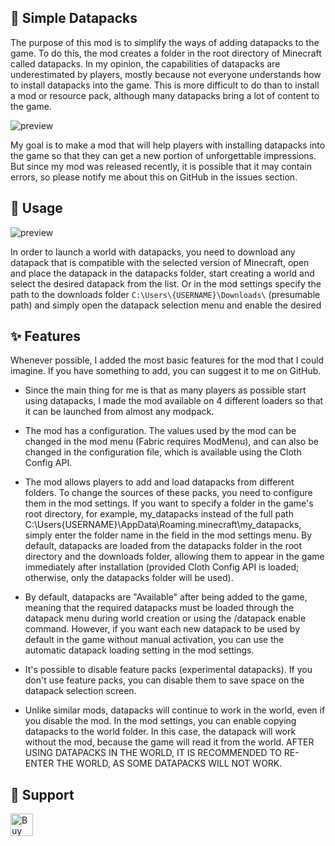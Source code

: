 ## 📂 Simple Datapacks

The purpose of this mod is to simplify the ways of adding datapacks to the game. To do this, the mod creates a folder in the root directory of Minecraft called datapacks. In my opinion, the capabilities of datapacks are underestimated by players, mostly because not everyone understands how to install datapacks into the game. This is more difficult to do than to install a mod or resource pack, although many datapacks bring a lot of content to the game.

![preview](https://cdn.modrinth.com/data/cached_images/aac4947bab69e5d28ce8e91126425c668ad098b3_0.webp)

My goal is to make a mod that will help players with installing datapacks into the game so that they can get a new portion of unforgettable impressions. But since my mod was released recently, it is possible that it may contain errors, so please notify me about this on GitHub in the issues section.

## 💼 Usage
![preview](https://cdn.modrinth.com/data/cached_images/0e2b1c3d030fd38a78d12ccfec36c91503e2e9e4_0.webp)

In order to launch a world with datapacks, you need to download any datapack that is compatible with the selected version of Minecraft, open and place the datapack in the datapacks folder, start creating a world and select the desired datapack from the list. Or in the mod settings specify the path to the downloads folder ```C:\Users\{USERNAME}\Downloads\``` (presumable path) and simply open the datapack selection menu and enable the desired

## ✨ Features
Whenever possible, I added the most basic features for the mod that I could imagine. If you have something to add, you can suggest it to me on GitHub.

* Since the main thing for me is that as many players as possible start using datapacks, I made the mod available on 4 different loaders so that it can be launched from almost any modpack.

* The mod has a configuration. The values ​​used by the mod can be changed in the mod menu (Fabric requires ModMenu), and can also be changed in the configuration file, which is available using the Cloth Config API.

* The mod allows players to add and load datapacks from different folders. To change the sources of these packs, you need to configure them in the mod settings. If you want to specify a folder in the game's root directory, for example, my_datapacks instead of the full path C:\Users\{USERNAME}\AppData\Roaming\.minecraft\my_datapacks, simply enter the folder name in the field in the mod settings menu. By default, datapacks are loaded from the datapacks folder in the root directory and the downloads folder, allowing them to appear in the game immediately after installation (provided Cloth Config API is loaded; otherwise, only the datapacks folder will be used).

* By default, datapacks are "Available" after being added to the game, meaning that the required datapacks must be loaded through the datapack menu during world creation or using the /datapack enable command. However, if you want each new datapack to be used by default in the game without manual activation, you can use the automatic datapack loading setting in the mod settings.

* It's possible to disable feature packs (experimental datapacks). If you don't use feature packs, you can disable them to save space on the datapack selection screen.

* Unlike similar mods, datapacks will continue to work in the world, even if you disable the mod. In the mod settings, you can enable copying datapacks to the world folder. In this case, the datapack will work without the mod, because the game will read it from the world. AFTER USING DATAPACKS IN THE WORLD, IT IS RECOMMENDED TO RE-ENTER THE WORLD, AS SOME DATAPACKS WILL NOT WORK.

## 🤝 Support
<a href='https://ko-fi.com/X8X71FI3YO' target='_blank'><img height='36' style='border:0px;height:36px;' src='https://i.postimg.cc/SQ5ZLKg5/support-me-on-kofi-beige.png' border='0' alt='Buy Me a Coffee at ko-fi.com' /></a>

